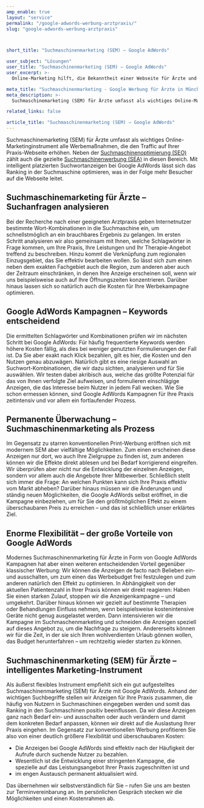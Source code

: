 ```yaml
---
amp_enable: true
layout: "service"
permalink: "/google-adwords-werbung-arztpraxis/"
slug: "google-adwords-werbung-arztpraxis"



short_title: "Suchmaschinenmarketing (SEM) – Google AdWords"

user_subject: "Lösungen"
user_title: "Suchmaschinenmarketing (SEM) – Google AdWords"
user_excerpt: >-
  Online-Marketing hilft, die Bekanntheit einer Webseite für Ärzte und damit der Praxen voranzubringen. Essentieller Bestandteil sind dabei gut durchdachte Google AdWords Anzeigen.

meta_title: "Suchmaschinenmarketing - Google Werbung für Ärzte in München"
meta_description: >-
  Suchmaschinemarketing (SEM) für Ärzte umfasst als wichtiges Online-Marketinginstrument alle Werbemaßnahmen, die den Traffic auf Ihrer Praxis-Webseite erhöhen. Neben der Suchmaschinenoptimierung (SEO) zählt auch die gezielte Suchmaschinenwerbung (SEA) in diesen Bereich. Mit intelligent platzierten Suchwortanzeigen bei Google AdWords lässt sich das Ranking in der Suchmaschine optimieren, was in der Folge mehr Besucher auf die Webseite leitet.... Read more »

related_links: false

article_title: "Suchmaschinenmarketing (SEM) – Google AdWords"
---
```


Suchmaschinemarketing (SEM) für Ärzte umfasst als wichtiges Online-Marketinginstrument alle Werbemaßnahmen, die den Traffic auf Ihrer Praxis-Webseite erhöhen. Neben der [Suchmaschinenoptimierung (SEO)](/suchmaschinenoptimierung/) zählt auch die gezielte [Suchmaschinenwerbung (SEA)](/suchmaschinenmarketing-sem/) in diesen Bereich. Mit intelligent platzierten Suchwortanzeigen bei Google AdWords lässt sich das Ranking in der Suchmaschine optimieren, was in der Folge mehr Besucher auf die Webseite leitet.

## Suchmaschinemarketing für Ärzte – Suchanfragen analysieren

Bei der Recherche nach einer geeigneten Arztpraxis geben Internetnutzer bestimmte Wort-Kombinationen in die Suchmaschine ein, um schnellstmöglich an ein brauchbares Ergebnis zu gelangen. Im ersten Schritt analysieren wir also gemeinsam mit Ihnen, welche Schlagwörter in Frage kommen, um Ihre Praxis, Ihre Leistungen und Ihr Therapie-Angebot treffend zu beschreiben. Hinzu kommt die Verknüpfung zum regionalen Einzugsgebiet, das Sie effektiv bearbeiten wollen. So lässt sich zum einen neben dem exakten Fachgebiet auch die Region, zum anderen aber auch der Zeitraum einschränken, in denen Ihre Anzeige erscheinen soll, wenn wir uns beispielsweise auch auf Ihre Öffnungszeiten konzentrieren. Darüber hinaus lassen sich so natürlich auch die Kosten für Ihre Werbekampagne optimieren.

## Google AdWords Kampagnen – Keywords entscheidend

Die ermittelten Schlagwörter und Kombinationen prüfen wir im nächsten Schritt bei Google AdWords: Für häufig frequentierte Keywords werden höhere Kosten fällig, als dies bei weniger genutzten Formulierungen der Fall ist. Da Sie aber exakt nach Klick bezahlen, gilt es hier, die Kosten und den Nutzen genau abzuwägen. Natürlich gibt es eine riesige Auswahl an Suchwort-Kombinationen, die wir dazu sichten, analysieren und für Sie auswählen. Wir testen dabei akribisch aus, welche das größte Potenzial für das von Ihnen verfolgte Ziel aufweisen, und formulieren einschlägige Anzeigen, die das Interesse beim Nutzer in jedem Fall wecken. Wie Sie schon ermessen können, sind Google AdWords Kampagnen für Ihre Praxis zeitintensiv und vor allem ein fortlaufender Prozess.

## Permanente Überwachung – Suchmaschinenmarketing als Prozess

Im Gegensatz zu starren konventionellen Print-Werbung eröffnen sich mit modernem SEM aber vielfältige Möglichkeiten. Zum einen erscheinen diese Anzeigen nur dort, wo auch Ihre Zielgruppe zu finden ist, zum anderen können wir die Effekte direkt ablesen und bei Bedarf korrigierend eingreifen. Wir überprüfen aber nicht nur die Entwicklung der einzelnen Anzeigen, sondern vor allem auch die Angebote Ihrer Mitbewerber. Schließlich stellt sich immer die Frage: An welchen Punkten kann sich Ihre Praxis effektiv vom Markt abheben? Darüber hinaus müssen wir die Änderungen und ständig neuen Möglichkeiten, die Google AdWords selbst eröffnet, in die Kampagne einbeziehen, um für Sie den größtmöglichen Effekt zu einem überschaubaren Preis zu erreichen – und das ist schließlich unser erklärtes Ziel.

## Enorme Flexibilität – der große Vorteile von Google AdWords

Modernes Suchmaschinenmarketing für Ärzte in Form von Google AdWords Kampagnen hat aber einen weiteren entscheidenden Vorteil gegenüber klassischer Werbung: Wir können die Anzeigen de facto nach Belieben ein- und ausschalten, um zum einen das Werbebudget frei festzulegen und zum anderen natürlich den Effekt zu optimieren. In Abhängigkeit von der aktuellen Patientenzahl in Ihrer Praxis können wir direkt reagieren: Haben Sie einen starken Zulauf, stoppen wir die Anzeigenkampagne – und umgekehrt. Darüber hinaus können wir gezielt auf bestimmte Therapien oder Behandlungen Einfluss nehmen, wenn beispielsweise kostenintensive Geräte nicht genug ausgelastet werden. Dann intensivieren wir die Kampagne im Suchmaschenmarketing und schneiden die Anzeigen speziell auf dieses Angebot zu, um die Nachfrage zu steigern. Andererseits können wir für die Zeit, in der sie sich Ihren wohlverdienten Urlaub gönnen wollen, das Budget herunterfahren – um rechtzeitig wieder starten zu können.

## Suchmaschinenmarketing (SEM) für Ärzte – intelligentes Marketing-Instrument

Als äußerst flexibles Instrument empfiehlt sich ein gut aufgestelltes Suchmaschinenmarketing (SEM) für Ärzte mit Google AdWords. Anhand der wichtigen Suchbegriffe stellen wir Anzeigen für Ihre Praxis zusammen, die häufig von Nutzern in Suchmaschinen eingegeben werden und somit das Ranking in den Suchmaschinen positiv beeinflussen. Da wir diese Anzeigen ganz nach Bedarf ein- und ausschalten oder auch verändern und damit dem konkreten Bedarf anpassen, können wir direkt auf die Auslastung Ihrer Praxis eingehen. Im Gegensatz zur konventionellen Werbung profitieren Sie also von einer deutlich größere Flexibilität und überschaubaren Kosten:

*   Die Anzeigen bei Google AdWords sind effektiv nach der Häufigkeit der Aufrufe durch suchende Nutzer zu bezahlen.
*   Wesentlich ist die Entwicklung einer stringenten Kampagne, die spezielle auf das Leistungsangebot Ihrer Praxis zugeschnitten ist und
*   im engen Austausch permanent aktualisiert wird.

Das übernehmen wir selbstverständlich für Sie – rufen Sie uns am besten zur Terminvereinbarung an. Im persönlichen Gespräch stecken wir die Möglichkeiten und einen Kostenrahmen ab.

